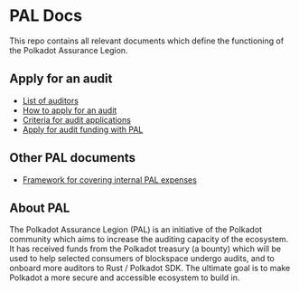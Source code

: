 # PAL Docs
This repo contains all relevant documents which define the functioning of the Polkadot Assurance Legion.

## Apply for an audit
* [List of auditors](/auditors.md)
* [How to apply for an audit](/applications_howto.md)
* [Criteria for audit applications](/applications_criteria.md)
* [Apply for audit funding with PAL](https://docs.google.com/forms/d/e/1FAIpQLSfhF6TNyDVHm7LpcmXl1ydEiRXZ378l_4cNnkEdVeLz8Kt4ag/viewform)

## Other PAL documents
* [Framework for covering internal PAL expenses](/curators_expenses.md)

## About PAL
The Polkadot Assurance Legion (PAL) is an initiative of the Polkadot community which aims to increase the auditing capacity of the ecosystem. It has received funds from the Polkadot treasury (a bounty) which will be used to help selected consumers of blockspace undergo audits, and to onboard more auditors to Rust / Polkadot SDK. The ultimate goal is to make Polkadot a more secure and accessible ecosystem to build in.
